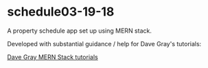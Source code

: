 # schedule03-19-18  

A property schedule app set up using MERN stack.  

Developed with substantial guidance / help for Dave Gray's tutorials:

[Dave Gray MERN Stack tutorials](https://www.youtube.com/playlist?list=PL0Zuz27SZ-6P4dQUsoDatjEGpmBpcOW8V)
